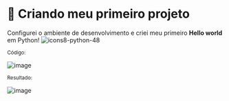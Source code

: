 # 🌟 Criando meu primeiro projeto

Configurei o ambiente de desenvolvimento e criei meu primeiro **Hello world** em Python! ![icons8-python-48](https://github.com/Galessoester/Bootcamp-python_backend/assets/86168157/19a87175-f14c-4d88-8036-4f65728cd8b4)

<sub>Código:</sub>

![image](https://github.com/Galessoester/Bootcamp-python_backend/assets/86168157/f500cc47-7d8b-4562-9797-eb3f2cb96a24) 

<sub>Resultado:</sub>

![image](https://github.com/Galessoester/Bootcamp-python_backend/assets/86168157/dbc0b8d5-d7f5-4d46-bd40-f6264d83171f)

